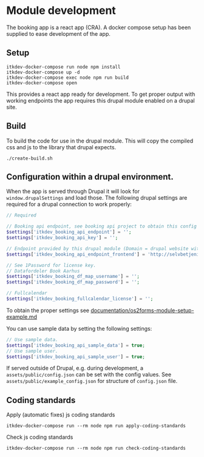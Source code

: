 # Module development
The booking app is a react app (CRA). A docker compose setup has been supplied to
ease development of the app.

## Setup
```shell
itkdev-docker-compose run node npm install
itkdev-docker-compose up -d
itkdev-docker-compose exec node npm run build
itkdev-docker-compose open
```
This provides a react app ready for development.
To get proper output with working endpoints the app requires this drupal module enabled on a drupal site.

## Build
To build the code for use in the drupal module.
This will copy the compiled css and js to the library that drupal expects.
```shell
./create-build.sh
```

## Configuration within a drupal environment.
When the app is served through Drupal it will look for `window.drupalSettings` and load those.
The following drupal settings are required for a drupal connection to work properly:
```php
// Required

// Booking api endpoint, see booking api project to obtain this config
$settings['itkdev_booking_api_endpoint'] = '';
$settings['itkdev_booking_api_key'] = '';

// Endpoint provided by this drupal module (Domain = drupal website with webform)
$settings['itkdev_booking_api_endpoint_frontend'] = 'http://selvbetjening.local.itkdev.dk/';

// See 1Password for license key.
// Datafordeler Book Aarhus
$settings['itkdev_booking_df_map_username'] = '';
$settings['itkdev_booking_df_map_password'] = '';

// Fullcalendar
$settings['itkdev_booking_fullcalendar_license'] = '';
```
To obtain the proper settings see [documentation/os2forms-module-setup-example.md](os2forms-module-setup-example.md)


You can use sample data by setting the following settings:
```php
// Use sample data.
$settings['itkdev_booking_api_sample_data'] = true;
// Use sample user.
$settings['itkdev_booking_api_sample_user'] = true;
```

If served outside of Drupal, e.g. during development, a `assets/public/config.json` can be set with the config values.
See `assets/public/example_config.json` for structure of `config.json` file.

## Coding standards
Apply (automatic fixes) js coding standards
```
itkdev-docker-compose run --rm node npm run apply-coding-standards
```

Check js coding standards
```
itkdev-docker-compose run --rm node npm run check-coding-standards
```
